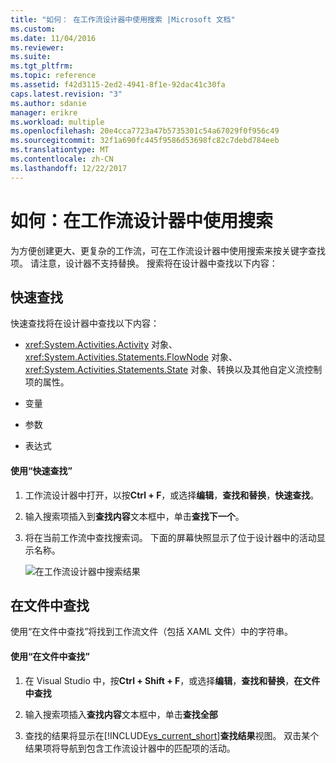 ```yaml
---
title: "如何： 在工作流设计器中使用搜索 |Microsoft 文档"
ms.custom: 
ms.date: 11/04/2016
ms.reviewer: 
ms.suite: 
ms.tgt_pltfrm: 
ms.topic: reference
ms.assetid: f42d3115-2ed2-4941-8f1e-92dac41c30fa
caps.latest.revision: "3"
ms.author: sdanie
manager: erikre
ms.workload: multiple
ms.openlocfilehash: 20e4cca7723a47b5735301c54a67029f0f956c49
ms.sourcegitcommit: 32f1a690fc445f9586d53698fc82c7debd784eeb
ms.translationtype: MT
ms.contentlocale: zh-CN
ms.lasthandoff: 12/22/2017
---
```

# <a name="how-to-use-search-in-the-workflow-designer"></a>如何：在工作流设计器中使用搜索
为方便创建更大、更复杂的工作流，可在工作流设计器中使用搜索来按关键字查找项。 请注意，设计器不支持替换。 搜索将在设计器中查找以下内容：  
  
## <a name="quick-find"></a>快速查找  
 快速查找将在设计器中查找以下内容：  
  
-   <xref:System.Activities.Activity> 对象、<xref:System.Activities.Statements.FlowNode> 对象、<xref:System.Activities.Statements.State> 对象、转换以及其他自定义流控制项的属性。  
  
-   变量  
  
-   参数  
  
-   表达式  
  
#### <a name="using-quick-find"></a>使用“快速查找”  
  
1.  工作流设计器中打开，以按**Ctrl + F**，或选择**编辑**，**查找和替换**，**快速查找**。  
  
2.  输入搜索项插入到**查找内容**文本框中，单击**查找下一个**。  
  
3.  将在当前工作流中查找搜索词。 下面的屏幕快照显示了位于设计器中的活动显示名称。  
  
     ![在工作流设计器中搜索结果](../workflow-designer/media/designersearch.png "DesignerSearch")  
  
## <a name="find-in-files"></a>在文件中查找  
 使用“在文件中查找”将找到工作流文件（包括 XAML 文件）中的字符串。  
  
#### <a name="using-find-in-files"></a>使用“在文件中查找”  
  
1.  在 Visual Studio 中，按**Ctrl + Shift + F**，或选择**编辑**，**查找和替换**，**在文件中查找**  
  
2.  输入搜索项插入**查找内容**文本框中，单击**查找全部**  
  
3.  查找的结果将显示在[!INCLUDE[vs_current_short](../code-quality/includes/vs_current_short_md.md)]**查找结果**视图。 双击某个结果项将导航到包含工作流设计器中的匹配项的活动。